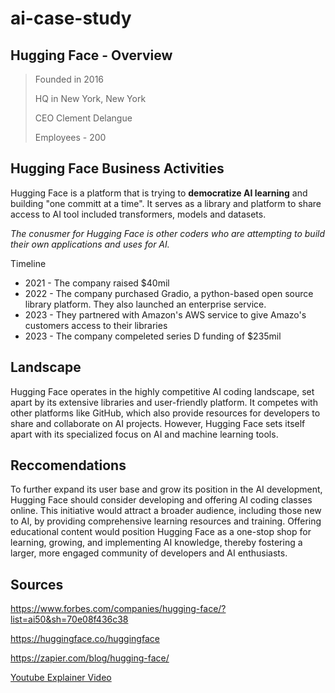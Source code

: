 # ai-case-study

## Hugging Face - Overview

>Founded in 2016 </p>
>HQ in New York, New York </p>
>CEO Clement Delangue </p>
>Employees - 200 </p>

## Hugging Face Business Activities

Hugging Face is a platform that is trying to **democratize AI learning** and building "one committ at a time". It serves as a library and platform to share access to AI tool included transformers, models and datasets.

*The conusmer for Hugging Face is other coders who are attempting to build their own applications and uses for AI.*

Timeline

- 2021 - The company raised $40mil
- 2022 - The company purchased Gradio, a python-based open source library platform. They also launched an enterprise service.
- 2023 - They partnered with Amazon's AWS service to give Amazo's customers access to their libraries
- 2023 - The company compeleted series D funding of $235mil


## Landscape

Hugging Face operates in the highly competitive AI coding landscape, set apart by its extensive libraries and user-friendly platform. It competes with other platforms like GitHub, which also provide resources for developers to share and collaborate on AI projects. However, Hugging Face sets itself apart with its specialized focus on AI and machine learning tools.


## Reccomendations

To further expand its user base and grow its position in the AI development, Hugging Face should consider developing and offering AI coding classes online. This initiative would attract a broader audience, including those new to AI, by providing comprehensive learning resources and training. Offering educational content would position Hugging Face as a one-stop shop for learning, growing, and implementing AI knowledge, thereby fostering a larger, more engaged community of developers and AI enthusiasts.


## Sources

https://www.forbes.com/companies/hugging-face/?list=ai50&sh=70e08f436c38 </p>
https://huggingface.co/huggingface </p>
https://zapier.com/blog/hugging-face/ </p>
[Youtube Explainer Video](https://www.youtube.com/watch?v=jBFFUwL0TyY)
